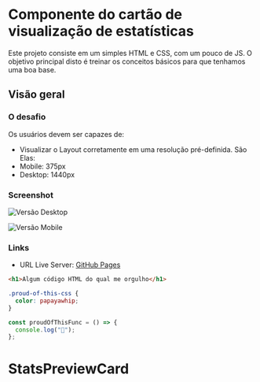 # Componente do cartão de visualização de estatísticas

Este projeto consiste em um simples HTML e CSS, com um pouco de JS. O objetivo principal disto é treinar os conceitos básicos
para que tenhamos uma boa base.

## Visão geral

### O desafio

Os usuários devem ser capazes de:

- Visualizar o Layout corretamente em uma resolução pré-definida. São Elas:
- Mobile: 375px
- Desktop: 1440px

### Screenshot

![Versão Desktop](https://cdn.discordapp.com/attachments/1031955969820852305/1038576632333619312/Screenshot_1.png)

![Versão Mobile](https://cdn.discordapp.com/attachments/1031955969820852305/1038576843583926333/Screenshot_3.png)

### Links

- URL Live Server: [GitHub Pages](https://ryanwilll.github.io/NLW-Copa-RocketSeat/)

```html
<h1>Algum código HTML do qual me orgulho</h1>
```

```css
.proud-of-this-css {
  color: papayawhip;
}
```

```js
const proudOfThisFunc = () => {
  console.log("🎉");
};
```
# StatsPreviewCard

